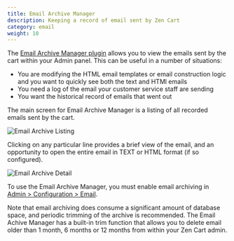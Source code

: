 ```yaml
---
title: Email Archive Manager 
description: Keeping a record of email sent by Zen Cart 
category: email
weight: 10
---
```


The [Email Archive Manager plugin](https://www.zen-cart.com/downloads.php?do=file&id=101) allows you to view the emails sent by the cart within your Admin panel.  This can be useful in a number of situations: 

- You are modifying the HTML email templates or email construction logic and you want to quickly see both the text and HTMl emails 
- You need a log of the email your customer service staff are sending
- You want the historical record of emails that went out

The main screen for Email Archive Manager is a listing of all recorded emails sent by the cart.  

![Email Archive Listing](/images/email_archive_listing.png)

Clicking on any particular line provides a brief view of the email, and an opportunity to open the entire email in TEXT or HTML format (if so configured). 

![Email Archive Detail](/images/email_archive_detail.png)

To use the Email Archive Manager, you must enable email archiving in 
[Admin > Configuration > Email](/user/admin_pages/configuration/configuration_email#email_archiving_active).

Note that email archiving does consume a significant amount of database space, and periodic trimming of the archive is recommended.  The Email Achive Manager has a built-in trim function that allows you to delete email older than 1 month, 6 months or 12 months from within your Zen Cart admin. 
